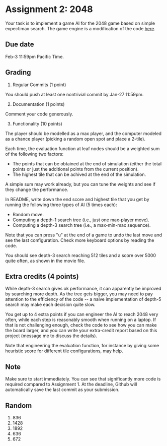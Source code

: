 Assignment 2: 2048
=========

Your task is to implement a game AI for the 2048 game based on simple expectimax search. The game engine is a modification of the code [here](https://gist.github.com/lewisjdeane/752eeba4635b479f8bb2). 

Due date
-----
Feb-3 11:59pm Pacific Time. 

Grading
-----
1. Regular Commits (1 point)

You should push at least one nontrivial commit by Jan-27 11:59pm. 

2. Documentation (1 points)

Comment your code generously. 

3. Functionality (10 points)

The player should be modelled as a max player, and the computer modeled as a chance player (picking a random open spot and place a 2-tile). 

Each time, the evaluation function at leaf nodes should be a weighted sum of the following two factors: 

- The points that can be obtained at the end of simulation (either the total points or just the additional points from the current position). 
- The highest tile that can be achived at the end of the simulation. 

A simple sum may work already, but you can tune the weights and see if they change the performance. 

In README, write down the end score and highest tile that you get by running the following three types of AI (5 times each): 

- Random move. 
- Computing a depth-1 search tree (i.e., just one max-player move). 
- Computing a depth-3 search tree (i.e., a max-min-max sequence). 

Note that you can press "u" at the end of a game to undo the last move and see the last configuration. Check more keyboard options by reading the code. 

You should see depth-3 search reaching 512 tiles and a score over 5000 quite often, as shown in the movie file. 

Extra credits (4 points)
------
While depth-3 search gives ok performance, it can apparently be improved by searching more depth. As the tree gets bigger, you may need to pay attention to the efficiency of the code -- a naive implementation of depth-5 search may make each decision quite slow. 

You get up to 4 extra points if you can engineer the AI to reach 2048 very often, while each step is reasonably smooth when running on a laptop. If that is not challenging enough, check the code to see how you can make the board larger, and you can write your extra-credit report based on this project (message me to discuss the details). 

Note that engineering the evaluation function, for instance by giving some heuristic score for different tile configurations, may help. 

Note
------
Make sure to start immediately. You can see that significantly more code is required compared to Assignment 1. At the deadline, Github will automatically save the last commit as your submission. 

Random
----
1. 836
2. 1428
3. 1892
4. 636
5. 672
